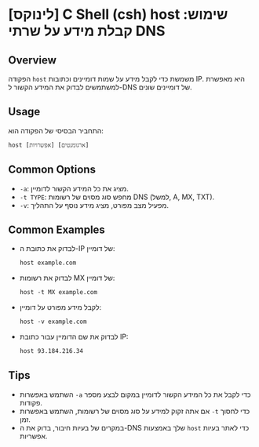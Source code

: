 # [לינוקס] C Shell (csh) host שימוש: קבלת מידע על שרתי DNS

## Overview
הפקודה `host` משמשת כדי לקבל מידע על שמות דומיינים וכתובות IP. היא מאפשרת למשתמשים לבדוק את המידע הקשור ל-DNS של דומיינים שונים.

## Usage
התחביר הבסיסי של הפקודה הוא:
```
host [אפשרויות] [ארגומנטים]
```

## Common Options
- `-a`: מציג את כל המידע הקשור לדומיין.
- `-t TYPE`: מחפש סוג מסוים של רשומות DNS (למשל, A, MX, TXT).
- `-v`: מפעיל מצב מפורט, מציג מידע נוסף על התהליך.

## Common Examples
- לבדוק את כתובת ה-IP של דומיין:
  ```csh
  host example.com
  ```

- לבדוק את רשומות MX של דומיין:
  ```csh
  host -t MX example.com
  ```

- לקבל מידע מפורט על דומיין:
  ```csh
  host -v example.com
  ```

- לבדוק את שם הדומיין עבור כתובת IP:
  ```csh
  host 93.184.216.34
  ```

## Tips
- השתמש באפשרות `-a` כדי לקבל את כל המידע הקשור לדומיין במקום לבצע מספר פקודות.
- אם אתה זקוק למידע על סוג מסוים של רשומות, השתמש באפשרות `-t` כדי לחסוך זמן.
- במקרים של בעיות חיבור, בדוק את ה-DNS שלך באמצעות `host` כדי לאתר בעיות אפשריות.